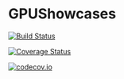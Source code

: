 # GPUShowcases

[![Build Status](https://travis-ci.org/SimonDanisch/GPUShowcases.jl.svg?branch=master)](https://travis-ci.org/SimonDanisch/GPUShowcases.jl)

[![Coverage Status](https://coveralls.io/repos/SimonDanisch/GPUShowcases.jl/badge.svg?branch=master&service=github)](https://coveralls.io/github/SimonDanisch/GPUShowcases.jl?branch=master)

[![codecov.io](http://codecov.io/github/SimonDanisch/GPUShowcases.jl/coverage.svg?branch=master)](http://codecov.io/github/SimonDanisch/GPUShowcases.jl?branch=master)
